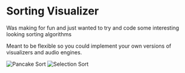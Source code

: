 # Sorting Visualizer

Was making for fun and just wanted to try and code some interesting looking sorting algorithms

Meant to be flexible so you could implement your own versions of visualizers and audio engines.

![Pancake Sort](https://github.com/Zly-u/2021_Py_SortingVisualizer/blob/master/prev/PancakeSort.gif)
![Selection Sort](https://github.com/Zly-u/2021_Py_SortingVisualizer/blob/master/prev/SelectionSort.gif)
